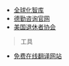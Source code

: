 
- [全球化智库](http://www.ccg.org.cn/)
- [德勤咨询官网](http://www2.deloitte.com)
- [美国退休者协会](https://www.aarp.org/)
>工具
- [免费在线翻译网站](https://www.onlinedoctranslator.com/)


